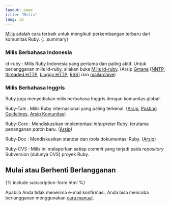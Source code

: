 ```yaml
---
layout: page
title: "Milis"
lang: id
---
```


[Milis][1] adalah cara terbaik untuk mengikuti perkembangan terbaru dari
komunitas Ruby.
{: .summary}

### Milis Berbahasa Indonesia

id-ruby
: Milis Ruby Indonesia yang pertama dan paling aktif. Untuk berlangganan
  milis id-ruby, silakan buka [Milis id-ruby][2]. (Arsip [Gmane][3]
  \[[NNTP](nntp://news.gmane.org/gmane.comp.lang.ruby.region.indonesia),
  [threaded HTTP][4], [bloggy HTTP][5], [RSS][6]\] dan [mailarchive][7])

### Milis Berbahasa Inggris

Ruby juga menyediakan milis berbahasa Inggris dengan komunitas global:

Ruby-Talk
: Milis Ruby internasional yang paling terkenal. ([Arsip][11], [Posting Guidelines][guidelines], [Arsip Komunitas][rubytalk])

Ruby-Core
: Mendiskusikan implementasi *interpreter* Ruby, terutama
  penanganan *patch* baru. ([Arsip][12])

Ruby-Doc
: Mendiskusikan standar dan *tools* dokumentasi Ruby. ([Arsip][13])

Ruby-CVS
: Milis ini melaporkan setiap *commit* yang terjadi pada *repository*
  Subversion (dulunya CVS) proyek Ruby.

## Mulai atau Berhenti Berlangganan

{% include subscription-form.html %}

Apabila Anda tidak menerima e-mail konfirmasi, Anda bisa mencoba
berlangganan menggunakan [cara
manual](/id/community/mailing-lists/manual-instructions/).



[guidelines]: /en/community/mailing-lists/ruby-talk-guidelines/
[1]: http://id.wikipedia.org/wiki/Milis "Group diskusi di internet dimana setiap orang bisa berlangganan dan berpartisipasi didalamnya."
[2]: http://groups.yahoo.com/group/id-ruby/
[3]: http://gmane.org/info.php?group=gmane.comp.lang.ruby.region.indonesia
[4]: http://news.gmane.org/gmane.comp.lang.ruby.region.indonesia
[5]: http://blog.gmane.org/gmane.comp.lang.ruby.region.indonesia
[6]: http://rss.gmane.org/gmane.comp.lang.ruby.region.indonesia
[7]: http://www.mail-archive.com/id-ruby@yahoogroups.com/
[11]: http://blade.nagaokaut.ac.jp/ruby/ruby-talk/index.shtml
[12]: http://blade.nagaokaut.ac.jp/ruby/ruby-core/index.shtml
[13]: http://lists.ruby-lang.org/pipermail/ruby-doc/
[rubytalk]: https://rubytalk.org/
